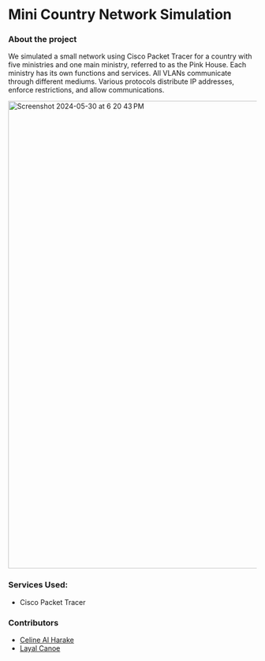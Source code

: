 # Mini Country Network Simulation
### About the project
We simulated a small network using Cisco Packet Tracer for a country with five ministries and one main ministry, referred to as the Pink House. Each ministry has its own functions and services. All VLANs communicate through different mediums. Various protocols distribute IP addresses, enforce restrictions, and allow communications.
<br>

<img width="946" alt="Screenshot 2024-05-30 at 6 20 43 PM" src="https://github.com/CelineHarakee/Mini-Country-Network-Simulation/assets/126262323/6d2c29d9-55ae-4c78-bd17-dc59d8c2b094">

### Services Used:
- Cisco Packet Tracer

### Contributors
- [Celine Al Harake](https://github.com/CelineHarakee)
- [Layal Canoe](https://github.com/layalcanoe)
